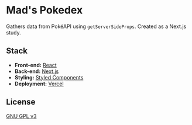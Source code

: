 # Mad's Pokedex

Gathers data from PokéAPI using `getServerSideProps`. Created as a Next.js study.

## Stack

- **Front-end:** [React](https://reactjs.org/)
- **Back-end:** [Next.js](https://nextjs.org/)
- **Styling:** [Styled Components](https://styled-components.com/)
- **Deployment:** [Vercel](https://vercel.com/)

## License

[GNU GPL v3](https://choosealicense.com/licenses/gpl-3.0/)
